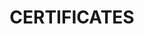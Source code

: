 ---
title: CERTIFICATES
certificates:
  - title: Deep Learning Onramp
    issuer: MathWorks
    date: 4 Feb 2024
  - title: POWERBOAT DRIVER LICENSE
    issuer: Polski Związek Motorowodny i Narciarstwa Wodnego
    date: 25 Aug 2022
  - title: WATER SKIING TOWBOAT OPERATOR LICENSE
    issuer: Polski Związek Motorowodny i Narciarstwa Wodnego
    date: 25 Aug 2022
  - title: EE.08 EE.09 – IT TECHNICIAN
    issuer: CKE
    date: 30 Jun 2022
  - title: POLISH MATURA EXAM
    issuer: CKE
    date: 30 Jun 2022
  - title: DRIVING LICENSE CAT. B
    issuer: Starosta Kołobrzeski
    date: 8 Oct 2021
--- 